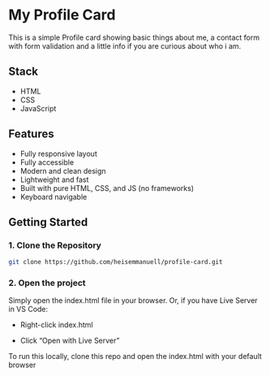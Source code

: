# My Profile Card

This is a simple Profile card showing basic things about me, a contact form with form validation and a little info if you are curious about who i am. 

## Stack
- HTML
- CSS
- JavaScript

## Features
- Fully responsive layout 
- Fully accessible  
- Modern and clean design  
- Lightweight and fast  
- Built with pure HTML, CSS, and JS (no frameworks)
- Keyboard navigable

## Getting Started

### 1. Clone the Repository
```bash
git clone https://github.com/heisemmanuell/profile-card.git
```

### 2. Open the project
Simply open the index.html file in your browser.
Or, if you have Live Server in VS Code:

- Right-click index.html

- Click “Open with Live Server”

To run this locally, clone this repo and open the index.html with your default browser